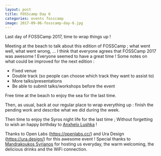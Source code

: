 ```yaml
---
layout: post
title: FOSScamp Day 6
categories: events fosscamp
image: 2017-09-06-fosscamp-day-6.jpg
---
```

Last day of FOSSCamp 2017, time to wrap things up !

Meeting at the beach to talk about this edition of FOSSCamp ; what went well, what went wrong, …
I think that everyone agrees that FOSSCamp 2017 was awesome ! Everyone seemed to have a great time !
Some notes on what could be improved for the next edition :

* Fixed venue
* Double track (so people can choose which track they want to assist to)
* More talks/presentations
* Be able to submit talks/workshops before the event

Free time at the beach to enjoy the sea for the last time.

Then, as usual, back at our regular place to wrap everything up : finish the pending work and describe what we did during the week.

Then time to enjoy the Syros night life for the last time ;
Without forgetting to wish an happy birthday to [Anxhelo Lushka](https://lushka.al/) !

Thanks to Open Labs (<https://openlabs.cc/>) and Ura Design (<https://ura.design/>) for this awesome event !
Special thanks to [Mandrakoukos Syrianos](https://www.openstreetmap.org/way/173717645) for hosting us everyday, the warm welcoming, the delicious drinks and the WiFi connection.
